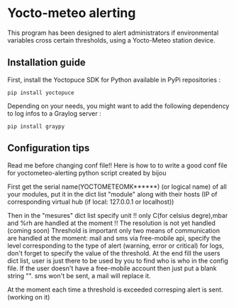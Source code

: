 # Yocto-meteo alerting

This program has been designed to alert administrators if environmental variables cross certain thresholds, using a Yocto-Meteo station device.

## Installation guide

First, install the Yoctopuce SDK for Python available in PyPi repositories :
```
pip install yoctopuce
```

Depending on your needs, you might want to add the following dependency to log infos to a Graylog server :
```
pip install graypy
```


## Configuration tips

Read me before changing conf file!!
Here is how to to write a good conf file for yoctometeo-alerting python script created by bijou

First get the serial name(YOCTOMETEOMK******) (or logical name) of all your modules, put it in the dict list "module" along with
their hosts (IP of corresponding virtual hub (if local: 127.0.0.1 or localhost))

Then in the "mesures" dict list specify unit !! only C(for celsius degre),mbar and %rh are handled at the moment !!
The resolution is not yet handled (coming soon)
Threshold is important only two means of communication are handled at the moment: mail and sms via free-mobile api, specify the level corresponding
to the type of alert (warning, error or critical) for logs, don't forget to specify the value of the threshold.
At the end fill the users dict list, user is just there to be used by you to find who is who in the config file. If the user doesn't have a
free-mobile account then just put a blank string "". sms won't be sent, a mail will replace it.

At the moment each time a threshold is exceeded corresping alert is sent. (working on it)
